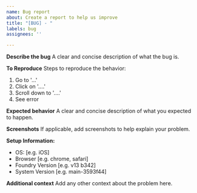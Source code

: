 ```yaml
---
name: Bug report
about: Create a report to help us improve
title: "[BUG] - "
labels: bug
assignees: ''

---
```


**Describe the bug**
A clear and concise description of what the bug is.

**To Reproduce**
Steps to reproduce the behavior:
1. Go to '...'
2. Click on '....'
3. Scroll down to '....'
4. See error

**Expected behavior**
A clear and concise description of what you expected to happen.

**Screenshots**
If applicable, add screenshots to help explain your problem.

**Setup Information:**
 - OS: [e.g. iOS]
 - Browser [e.g. chrome, safari]
 - Foundry Version [e.g. v13 b342]
- System Version [e.g. main-3593f44]


**Additional context**
Add any other context about the problem here.
